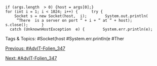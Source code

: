     if (args.length  > 0) {host = args[0];}
    for (int i = 1; i < 1024; i++) {      try {
        Socket s = new Socket(host,  i);        System.out.println(
         ”There  is a server on port ” + i + ” at ” + host);        s.close();      }
      catch (UnknownHostException  e) {        System.err.println(e);

   Tags & Topics:
   #Socket(host
   #System.err.println(e
   #Ther

[Previous: #AdvIT-Folien_347](AdvIT-Folien_347.md)

[Next: #AdvIT-Folien_347](AdvIT-Folien_347.md)